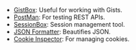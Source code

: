 * [GistBox](https://chrome.google.com/webstore/detail/gistbox/caoihfibgoiiakncomhccbflmlgjaohf?hl=en&target=_blank): Useful for working with Gists.
* [PostMan](https://www.getpostman.com/): For testing REST APIs.
* [SessionBox](https://chrome.google.com/webstore/detail/sessionbox-free-multi-log/megbklhjamjbcafknkgmokldgolkdfig?hl=en): Session management tool.
* [JSON Formatter](https://chrome.google.com/webstore/detail/json-formatter/bcjindcccaagfpapjjmafapmmgkkhgoa): Beautifies JSON.
* [Cookie Inspector](https://chrome.google.com/webstore/detail/cookie-inspector/jgbbilmfbammlbbhmmgaagdkbkepnijn?hl=en): For managing cookies.

